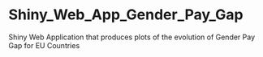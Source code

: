 # Shiny_Web_App_Gender_Pay_Gap
Shiny Web Application that produces plots of the evolution of Gender Pay Gap for EU Countries
